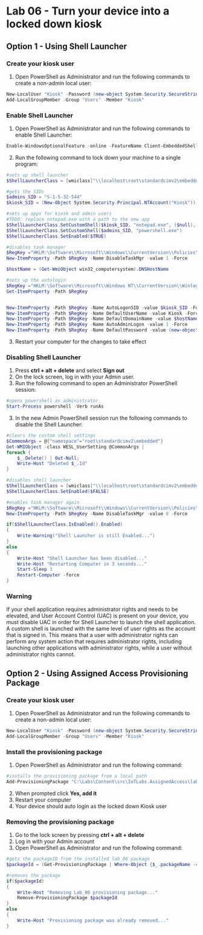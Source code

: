 # Lab 06 - Turn your device into a locked down kiosk

## Option 1 - Using Shell Launcher
### Create your kiosk user 
1. Open PowerShell as Administrator and run the following commands to create a non-admin local user:
```powershell
New-LocalUser "Kiosk" -Password (new-object System.Security.SecureString)
Add-LocalGroupMember -Group "Users" -Member "Kiosk"
```

### Enable Shell Launcher
1. Open PowerShell as Administrator and run the following commands to enable Shell Launcher:
```powershell
Enable-WindowsOptionalFeature -online -FeatureName Client-EmbeddedShellLauncher -all
```
2. Run the following command to lock down your machine to a single program:
```powershell
#sets up shell launcher
$ShellLauncherClass = [wmiclass]"\\localhost\root\standardcimv2\embedded:WESL_UserSetting"

#gets the SIDs
$admins_SID = "S-1-5-32-544"
$kiosk_SID = (New-Object System.Security.Principal.NTAccount("Kiosk")).Translate([System.Security.Principal.SecurityIdentifier]).value

#sets up apps for kiosk and admin users
#TODO: replace notepad.exe with a path to the new app
$ShellLauncherClass.SetCustomShell($kiosk_SID, "notepad.exe", ($null), ($null), 1)
$ShellLauncherClass.SetCustomShell($admins_SID, "powershell.exe")
$ShellLauncherClass.SetEnabled($TRUE)

#disables task manager
$RegKey ="HKLM:\Software\\Microsoft\\Windows\\CurrentVersion\\Policies\\System"
New-ItemProperty -Path $RegKey -Name DisableTaskMgr -value 1 -Force 

$hostName = (Get-WmiObject win32_computersystem).DNSHostName

#sets up the autologin
$RegKey ="HKLM:\Software\\Microsoft\\Windows NT\\CurrentVersion\\Winlogon"
Get-ItemProperty -Path $RegKey 


New-ItemProperty -Path $RegKey -Name AutoLogonSID -value $kiosk_SID -Force 
New-ItemProperty -Path $RegKey -Name DefaultUserName -value Kiosk -Force 
New-ItemProperty -Path $RegKey -Name DefaultDomainName -value $hostName -Force 
New-ItemProperty -Path $RegKey -Name AutoAdminLogon -value 1 -Force 
New-ItemProperty -Path $RegKey -Name DefaultPassword -value (new-object System.Security.SecureString) -Force 

```
3. Restart your computer for the changes to take effect

### Disabling Shell Launcher
1. Press **ctrl + alt + delete** and select **Sign out**
2. On the lock screen, log in with your Admin user.
2. Run the following command to open an Administrator PowerShell session:
```powershell
#opens powershell as administrator
Start-Process powershell -Verb runAs
```
3. In the new Admin PowerShell session run the following commands to disable the Shell Launcher:
```powershell
#clears the custom shell settings
$CommonArgs = @{"namespace"="root\standardcimv2\embedded"}
Get-WMIObject -class WESL_UserSetting @CommonArgs |
foreach {
    $_.Delete() | Out-Null;
    Write-Host "Deleted $_.Id"
}

#disables shell launcher
$ShellLauncherClass = [wmiclass]"\\localhost\root\standardcimv2\embedded:WESL_UserSetting"
$ShellLauncherClass.SetEnabled($FALSE)

#enables task manager again
$RegKey ="HKLM:\Software\\Microsoft\\Windows\\CurrentVersion\\Policies\\System"
New-ItemProperty -Path $RegKey -Name DisableTaskMgr -value 0 -Force 

if($ShellLauncherClass.IsEnabled().Enabled)
{
	Write-Warning("Shell Launcher is still Enabled...")
}
else 
{
	Write-Host "Shell Launcher has been disabled..."
	Write-Host "Restarting Computer in 3 seconds..."
	Start-Sleep 3
	Restart-Computer -force
}
```

### Warning
If your shell application requires administrator rights and needs to be elevated, and User Account Control (UAC) is present on your device, you must disable UAC in order for Shell Launcher to launch the shell application.
A custom shell is launched with the same level of user rights as the account that is signed in. This means that a user with administrator rights can perform any system action that requires administrator rights, including launching other applications with administrator rights, while a user without administrator rights cannot.

## Option 2 - Using Assigned Access Provisioning Package

### Create your kiosk user 
1. Open PowerShell as Administrator and run the following commands to create a non-admin local user:
```powershell
New-LocalUser "Kiosk" -Password (new-object System.Security.SecureString)
Add-LocalGroupMember -Group "Users" -Member "Kiosk"
```

### Install the provisioning package 
1. Open PowerShell as Administrator and run the following command:
```powershell
#installs the provisioning package from a local path
Add-ProvisioningPackage "C:\Labs\Content\src\IoTLabs.AssignedAccess\lab06.ppkg" -force
```
2. When prompted click **Yes, add it**
2. Restart your computer
3. Your device should auto login as the locked down Kiosk user

### Removing the provisioning package 
1. Go to the lock screen by pressing **ctrl + alt + delete**
2. Log in with your Admin account
2. Open PowerShell as Administrator and run the following command:
```powershell
#gets the packageID from the installed lab_06 package
$packageId = (Get-ProvisioningPackage | Where-Object {$_.packageName -eq 'lab_06' }).PackageID.Guid

#removes the package
if($packageId)
{
	Write-Host "Removing Lab_06 provisioning package..."
	Remove-ProvisioningPackage $packageId
}
else
{
	Write-Host "Provisioning package was already removed..."
}
```